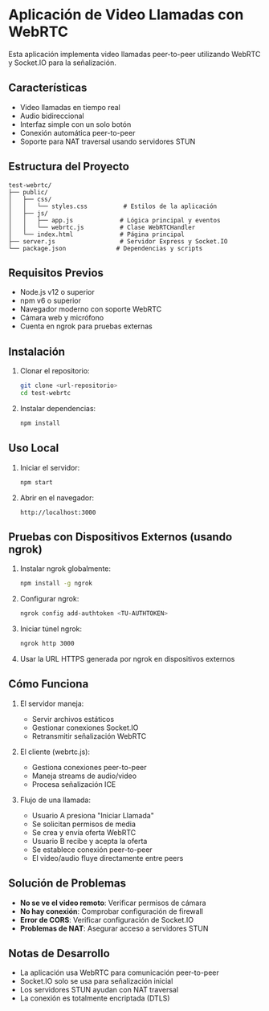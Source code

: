 # Aplicación de Video Llamadas con WebRTC

Esta aplicación implementa video llamadas peer-to-peer utilizando WebRTC y Socket.IO para la señalización.

## Características

- Video llamadas en tiempo real
- Audio bidireccional
- Interfaz simple con un solo botón
- Conexión automática peer-to-peer
- Soporte para NAT traversal usando servidores STUN

## Estructura del Proyecto

```
test-webrtc/
├── public/
│   ├── css/
│   │   └── styles.css          # Estilos de la aplicación
│   ├── js/
│   │   ├── app.js             # Lógica principal y eventos
│   │   └── webrtc.js          # Clase WebRTCHandler
│   └── index.html             # Página principal
├── server.js                  # Servidor Express y Socket.IO
└── package.json              # Dependencias y scripts
```

## Requisitos Previos

- Node.js v12 o superior
- npm v6 o superior
- Navegador moderno con soporte WebRTC
- Cámara web y micrófono
- Cuenta en ngrok para pruebas externas

## Instalación

1. Clonar el repositorio:
   ```bash
   git clone <url-repositorio>
   cd test-webrtc
   ```

2. Instalar dependencias:
   ```bash
   npm install
   ```

## Uso Local

1. Iniciar el servidor:
   ```bash
   npm start
   ```

2. Abrir en el navegador:
   ```
   http://localhost:3000
   ```

## Pruebas con Dispositivos Externos (usando ngrok)

1. Instalar ngrok globalmente:
   ```bash
   npm install -g ngrok
   ```

2. Configurar ngrok:
   ```bash
   ngrok config add-authtoken <TU-AUTHTOKEN>
   ```

3. Iniciar túnel ngrok:
   ```bash
   ngrok http 3000
   ```

4. Usar la URL HTTPS generada por ngrok en dispositivos externos

## Cómo Funciona

1. El servidor maneja:
   - Servir archivos estáticos
   - Gestionar conexiones Socket.IO
   - Retransmitir señalización WebRTC

2. El cliente (webrtc.js):
   - Gestiona conexiones peer-to-peer
   - Maneja streams de audio/video
   - Procesa señalización ICE

3. Flujo de una llamada:
   - Usuario A presiona "Iniciar Llamada"
   - Se solicitan permisos de media
   - Se crea y envía oferta WebRTC
   - Usuario B recibe y acepta la oferta
   - Se establece conexión peer-to-peer
   - El video/audio fluye directamente entre peers

## Solución de Problemas

- **No se ve el video remoto**: Verificar permisos de cámara
- **No hay conexión**: Comprobar configuración de firewall
- **Error de CORS**: Verificar configuración de Socket.IO
- **Problemas de NAT**: Asegurar acceso a servidores STUN

## Notas de Desarrollo

- La aplicación usa WebRTC para comunicación peer-to-peer
- Socket.IO solo se usa para señalización inicial
- Los servidores STUN ayudan con NAT traversal
- La conexión es totalmente encriptada (DTLS)
